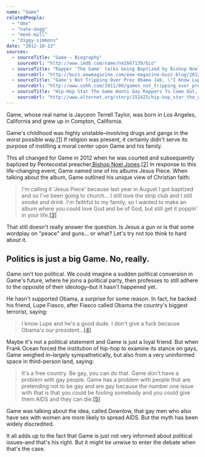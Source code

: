 ```yaml
---
name: "Game"
relatedPeople:
  - "dmx"
  - "nate-dogg"
  - "meek-mill"
  - "diggy-simmons"
date: "2012-10-13"
sources:
  - sourceTitle: "Game – Biography"
    sourceUrl: "http://www.imdb.com/name/nm1667139/bio"
  - sourceTitle: "Rapper 'The Game' talks being Baptized by Bishop Noel Jones & Personal Views on Christianity"
    sourceUrl: "http://buzz.eewmagazine.com/eew-magazine-buzz-blog/2012/9/24/rapper-the-game-talks-being-baptized-by-bishop-noel-jones-pe.html"
  - sourceTitle: "Game's Not Tripping Over Prez Obama Jab, \"I Know Lupe & He's A Good Dude.\""
    sourceUrl: "http://www.sohh.com/2011/06/games_not_tripping_over_president_obama.html"
  - sourceTitle: "Hip-Hop Star The Game Wants Gay Rappers To Come Out, But Spreads Downlow Myth"
    sourceUrl: "http://www.alternet.org/story/152425/hip-hop_star_the_game_wants_gay_rappers_to_come_out,_but_spreads_downlow_myth/"
---
```


Game, whose real name is Jayceon Terrell Taylor, was born in Los Angeles, California and grew up in Compton, California.

Game's childhood was highly unstable–involving drugs and gangs in the worst possible way.<a class="source-citation" href="#http://www.imdb.com/name/nm1667139/bio" title="Game – Biography">[1]</a> If religion was present, it certainly didn't serve its purpose of instilling a moral center upon Game and his family.

This all changed for Game in 2012 when he was courted and subsequently baptized by Pentecostal preacher,[Bishop Noel Jones](http://en.wikipedia.org/wiki/Noel_Jones_%28Pentecostal_bishop%29).<a class="source-citation" href="#http://buzz.eewmagazine.com/eew-magazine-buzz-blog/2012/9/24/rapper-the-game-talks-being-baptized-by-bishop-noel-jones-pe.html" title="Rapper &apos;The Game&apos; talks being Baptized by Bishop Noel Jones &amp; Personal Views on Christianity">[2]</a> In response to this life-changing event, Game named one of his albums Jesus Piece. When talking about the album, Game outlined his unique view of Christian faith:

>I'm calling it 'Jesus Piece' because last year in August I got baptized and so I've been going to church… I still love the strip club and I still smoke and drink. I'm faithful to my family, so I wanted to make an album where you could love God and be of God, but still get it poppin' in your life.<a class="source-citation" href="#http://buzz.eewmagazine.com/eew-magazine-buzz-blog/2012/9/24/rapper-the-game-talks-being-baptized-by-bishop-noel-jones-pe.html" title="Rapper &apos;The Game&apos; talks being Baptized by Bishop Noel Jones &amp; Personal Views on Christianity">[3]</a>

That still doesn't really answer the question. Is Jesus a gun or is that some wordplay on "peace" and guns… or what? Let's try not too think to hard about it.


## Politics is just a big Game. No, really.

Game isn't too political. We could imagine a sudden political conversion in Game's future, where he joins a political party, then professes to still adhere to the opposite of their ideology–but it hasn't happened yet.

He hasn't supported Obama, a surprise for some reason. In fact, he backed his friend, Lupe Fiasco, after Fiasco called Obama the country's biggest terrorist, saying:

>I know Lupe and he's a good dude. I don't give a fuck because Obama's our president…<a class="source-citation" href="#http://www.sohh.com/2011/06/games_not_tripping_over_president_obama.html" title="Game&apos;s Not Tripping Over Prez Obama Jab, &quot;I Know Lupe &amp; He&apos;s A Good Dude.&quot;">[4]</a>

Maybe it's not a political statement and Game is just a loyal friend. But when Frank Ocean forced the institution of hip-hop to examine its stance on gays, Game weighed in–largely sympathetically, but also from a very uninformed space in third-person land, saying:

>It's a free country. Be gay, you can do that. Game don't have a problem with gay people. Game has a problem with people that are pretending not to be gay and are gay because the number one issue with that is that you could be fooling somebody and you could give them AIDS and they can die.<a class="source-citation" href="#http://www.alternet.org/story/152425/hip-hop_star_the_game_wants_gay_rappers_to_come_out,_but_spreads_downlow_myth/" title="Hip-Hop Star The Game Wants Gay Rappers To Come Out, But Spreads Downlow Myth">[5]</a>

Game was talking about the idea, called Downlow, that gay men who also have sex with women are more likely to spread AIDS. But the myth has been widely discredited.

It all adds up to the fact that Game is just not very informed about political issues–and that's his right. But it might be unwise to enter the debate when that's the case.
